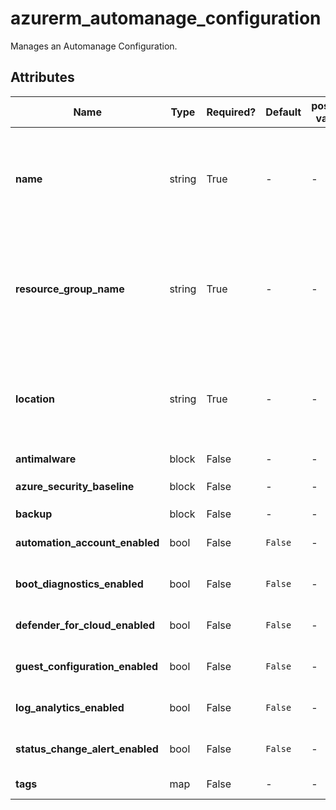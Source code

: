 # azurerm_automanage_configuration

Manages an Automanage Configuration.

## Attributes

| Name | Type | Required? | Default  | possible values | Description |
| ---- | ---- | --------- | -------- | ----------- | ----------- |
| **name** | string | True | -  |  -  | The name which should be used for this Automanage Configuration. Changing this forces a new Automanage Configuration to be created. | 
| **resource_group_name** | string | True | -  |  -  | The name of the Resource Group where the Automanage Configuration should exist. Changing this forces a new Automanage Configuration to be created. | 
| **location** | string | True | -  |  -  | The Azure Region where the Automanage Configuration should exist. Changing this forces a new Automanage Configuration to be created. | 
| **antimalware** | block | False | -  |  -  | A `antimalware` block. | 
| **azure_security_baseline** | block | False | -  |  -  | A `azure_security_baseline` block. | 
| **backup** | block | False | -  |  -  | A `backup` block. | 
| **automation_account_enabled** | bool | False | `False`  |  -  | Whether the automation account is enabled. Defaults to `false`. | 
| **boot_diagnostics_enabled** | bool | False | `False`  |  -  | Whether the boot diagnostics are enabled. Defaults to `false`. | 
| **defender_for_cloud_enabled** | bool | False | `False`  |  -  | Whether the defender for cloud is enabled. Defaults to `false`. | 
| **guest_configuration_enabled** | bool | False | `False`  |  -  | Whether the guest configuration is enabled. Defaults to `false`. | 
| **log_analytics_enabled** | bool | False | `False`  |  -  | Whether log analytics are enabled. Defaults to `false`. | 
| **status_change_alert_enabled** | bool | False | `False`  |  -  | Whether the status change alert is enabled. Defaults to `false`. | 
| **tags** | map | False | -  |  -  | A mapping of tags to assign to the resource. | 

